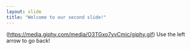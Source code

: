 ```yaml
---
layout: slide
title: "Welcome to our second slide!"
---
```

(https://media.giphy.com/media/O3TGxo7yvCmic/giphy.gif)
Use the left arrow to go back!
